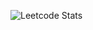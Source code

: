 ![Leetcode Stats](https://leetcard.jacoblin.cool/hantv15?ext=heatmap&theme=auto&font=&extension=null)
